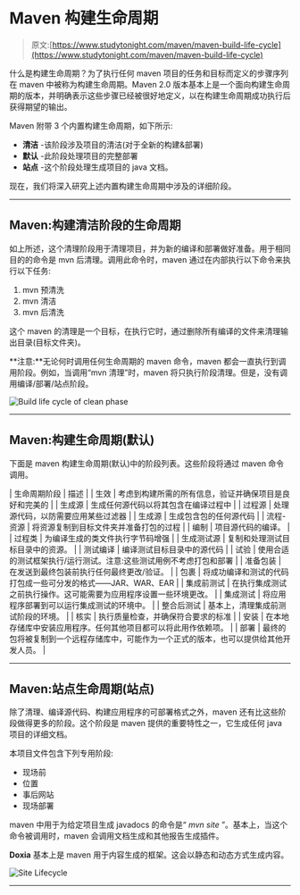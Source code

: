 # Maven 构建生命周期

> 原文:[https://www.studytonight.com/maven/maven-build-life-cycle](https://www.studytonight.com/maven/maven-build-life-cycle)

什么是构建生命周期？为了执行任何 maven 项目的任务和目标而定义的步骤序列在 maven 中被称为构建生命周期。Maven 2.0 版本基本上是一个面向构建生命周期的版本，并明确表示这些步骤已经被很好地定义，以在构建生命周期成功执行后获得期望的输出。

Maven 附带 3 个内置构建生命周期，如下所示:

*   **清洁** -该阶段涉及项目的清洁(对于全新的构建&部署)
*   **默认** -此阶段处理项目的完整部署
*   **站点** -这个阶段处理生成项目的 java 文档。

现在，我们将深入研究上述内置构建生命周期中涉及的详细阶段。

* * *

## Maven:构建清洁阶段的生命周期

如上所述，这个清理阶段用于清理项目，并为新的编译和部署做好准备。用于相同目的的命令是 mvn 后清理。调用此命令时，maven 通过在内部执行以下命令来执行以下任务:

1.  mvn 预清洗
2.  mvn 清洁
3.  mvn 后清洗

这个 maven 的清理是一个目标，在执行它时，通过删除所有编译的文件来清理输出目录(目标文件夹)。

**注意:**无论何时调用任何生命周期的 maven 命令，maven 都会一直执行到调用阶段。例如，当调用“mvn 清理”时，maven 将只执行阶段清理。但是，没有调用编译/部署/站点阶段。

![Build life cycle of clean phase](../Images/85286fa01243e00029e4d55b159766db.png)

* * *

## Maven:构建生命周期(默认)

下面是 maven 构建生命周期(默认)中的阶段列表。这些阶段将通过 maven 命令调用。

| 生命周期阶段 | 描述 |
| 生效 | 考虑到构建所需的所有信息，验证并确保项目是良好和完美的 |
| 生成源 | 生成任何源代码以将其包含在编译过程中 |
| 过程源 | 处理源代码，以防需要应用某些过滤器 |
| 生成源 | 生成包含包的任何源代码 |
| 流程-资源 | 将资源复制到目标文件夹并准备打包的过程 |
| 编制 | 项目源代码的编译。 |
| 过程类 | 为编译生成的类文件执行字节码增强 |
| 生成测试源 | 复制和处理测试目标目录中的资源。 |
| 测试编译 | 编译测试目标目录中的源代码 |
| 试验 | 使用合适的测试框架执行/运行测试。注意:这些测试用例不考虑打包和部署 |
| 准备包装 | 在发送到最终包装前执行任何最终更改/验证。 |
| 包裹 | 将成功编译和测试的代码打包成一些可分发的格式——JAR、WAR、EAR |
| 集成前测试 | 在执行集成测试之前执行操作。这可能需要为应用程序设置一些环境更改。 |
| 集成测试 | 将应用程序部署到可以运行集成测试的环境中。 |
| 整合后测试 | 基本上，清理集成前测试阶段的环境。 |
| 核实 | 执行质量检查，并确保符合要求的标准 |
| 安装 | 在本地存储库中安装应用程序。任何其他项目都可以将此用作依赖项。 |
| 部署 | 最终的包将被复制到一个远程存储库中，可能作为一个正式的版本，也可以提供给其他开发人员。 |

* * *

## Maven:站点生命周期(站点)

除了清理、编译源代码、构建应用程序的可部署格式之外，maven 还有比这些阶段做得更多的阶段。这个阶段是 maven 提供的重要特性之一，它生成任何 java 项目的详细文档。

本项目文件包含下列专用阶段:

*   现场前
*   位置
*   事后网站
*   现场部署

maven 中用于为给定项目生成 javadocs 的命令是“ *mvn site* ”。基本上，当这个命令被调用时，maven 会调用文档生成和其他报告生成插件。

**Doxia** 基本上是 maven 用于内容生成的框架。这会以静态和动态方式生成内容。

![Site Lifecycle](../Images/d951389141abbe93ea173267c53f6297.png)

* * *